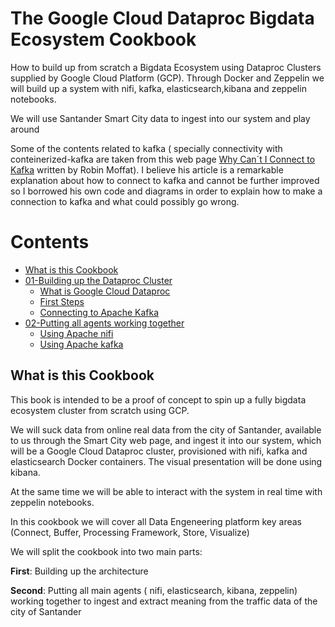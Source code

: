 # The Google Cloud Dataproc Bigdata Ecosystem Cookbook

How to build up from scratch a Bigdata Ecosystem using Dataproc Clusters supplied by Google Cloud Platform (GCP). Through Docker and Zeppelin we will build up a system with nifi, kafka, elasticsearch,kibana and zeppelin notebooks.

We will use Santander Smart City data to ingest into our system and play around

Some of the contents related to kafka ( specially connectivity with conteinerized-kafka are taken from this web page [Why Can´t I Connect to Kafka](https://www.confluent.io/blog/kafka-client-cannot-connect-to-broker-on-aws-on-docker-etc/) written by Robin Moffat). I believe his article is a remarkable explanation about how to connect to kafka and cannot be further improved so I borrowed his own code and diagrams in order to explain how to make a connection to kafka and what could possibly go wrong.


Contents
============

- [What is this Cookbook](README.md#what-is-this-cookbook)
- [01-Building up the Dataproc Cluster](sections/01-BuildingUp.md#building-up-the-architecture-the-dataproc-cluster)
  - [What is Google Cloud Dataproc](sections/01-BuildingUp.md#what-is-google-cloud-dataproc)
  - [First Steps](sections/01-BuildingUp.md#first-steps)
  - [Connecting to Apache Kafka](sections/01-BuildingUp.md#Connecting-to-kafka)
- [02-Putting all agents working together](sections/02-PuttingAllTogether.md#putting-all-agents-working-together)
  - [Using Apache nifi](sections/02-PuttingAllTogether.md#nifi)
  - [Using Apache kafka](sections/02-PuttingAllTogether.md#kafka)
 
## What is this Cookbook

This book is intended to be a proof of concept to spin up a fully bigdata ecosystem cluster from scratch using GCP.

We will suck data from online real data from the city of Santander, available to us through the Smart City web page, and ingest it into our system, which will be a Google Cloud Dataproc cluster, provisioned with nifi, kafka and elasticsearch Docker containers. The visual presentation will be done using kibana.

At the same time we will be able to interact with the system in real time with zeppelin notebooks.

In this cookbook we will cover all Data Engeneering platform key areas (Connect, Buffer, Processing Framework, Store, Visualize)

We will split the cookbook into two main parts:

**First**: Building up the architecture

**Second**: Putting all main agents ( nifi, elasticsearch, kibana, zeppelin) working together to ingest and extract meaning from the traffic data of the city of Santander

